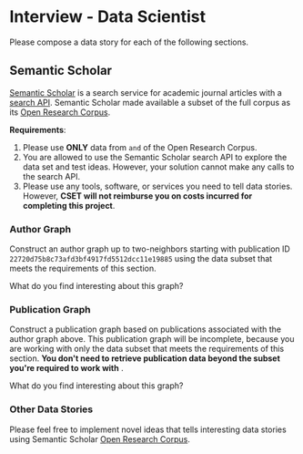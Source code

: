 # Interview - Data Scientist

Please compose a data story for each of the following sections.

## Semantic Scholar

[Semantic Scholar](https://www.semanticscholar.org/) is a search service for academic journal articles with a [search API](http://api.semanticscholar.org/).
Semantic Scholar made available a subset of the full corpus as its [Open Research Corpus](http://labs.semanticscholar.org/corpus/). 

**Requirements**:
1. Please use **ONLY** data from `` and `` of the Open Research Corpus.
1. You are allowed to use the Semantic Scholar search API to explore the data set and test ideas. However, your solution cannot make any calls to the search API.
1. Please use any tools, software, or services you need to tell data stories. However, __CSET will not reimburse you on costs incurred for completing this project__.

### Author Graph

Construct an author graph up to two-neighbors starting with publication ID `22720d75b8c73afd3bf4917fd5512dcc11e19885` using the data subset that meets the requirements of this section.

What do you find interesting about this graph?

### Publication Graph

Construct a publication graph based on publications associated with the author graph above. This publication graph will be incomplete, because you are working with only the data subset that meets the requirements of this section. __You don't need to retrieve publication data beyond the subset you're required to work with__ .

What do you find interesting about this graph?

### Other Data Stories

Please feel free to implement novel ideas that tells interesting data stories using Semantic Scholar [Open Research Corpus](http://labs.semanticscholar.org/corpus/).
